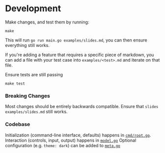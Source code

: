 # Development

Make changes, and test them by running:
```
make
```

This will run `go run main.go examples/slides.md`, you can then ensure
everything still works.

If you're adding a feature that requires a specific piece of markdown, you can
add a file with your test case into `examples/<test>.md` and iterate on that file.

Ensure tests are still passing
```
make test
```

### Breaking Changes
Most changes should be entirely backwards compatible.
Ensure that `slides examples/slides.md` still works.

### Codebase
Initialization (command-line interface, defaults) happens in [`cmd/root.go`](../../cmd/root.go).
Interaction (controls, input, output) happens in [`model.go`](../../internal/model/model.go)
Optional configuration (e.g. `theme: dark`) can be added to [`meta.go`](../../internal/meta/meta.go)
